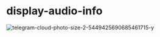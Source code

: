 # display-audio-info

![telegram-cloud-photo-size-2-5449425690685461715-y](https://github.com/nezort11/display-audio-info/assets/59317431/c6dfe458-e775-48e2-84e2-c75659dcb147)
